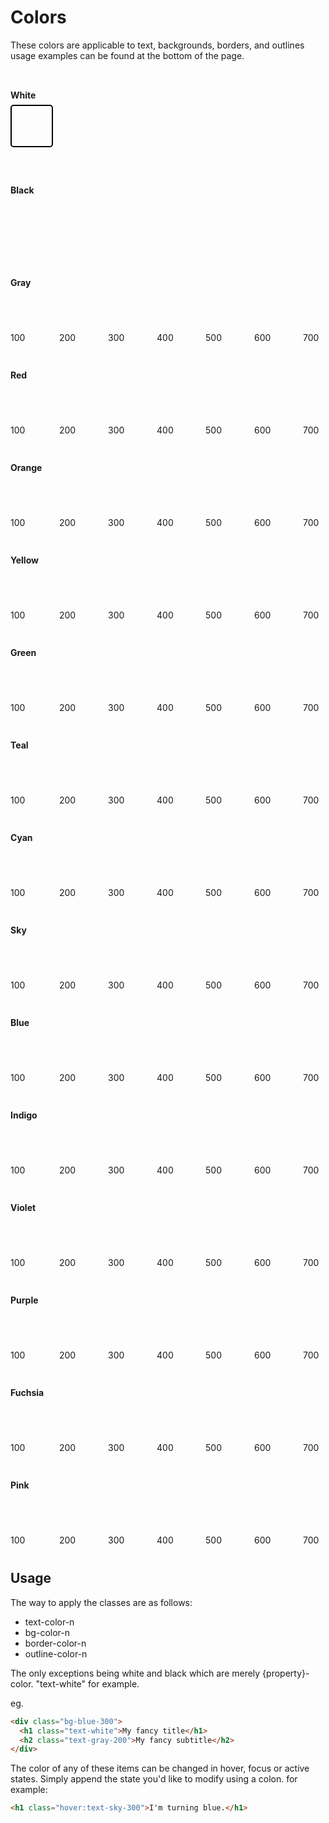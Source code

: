 # Colors

These colors are applicable to text, backgrounds, borders, and outlines usage examples can be found at the bottom of the page.

<!-- White -->
<div id="colors-row">
<div id="box" class="bg-white" style="border: solid black 2px;"></div>
<span style="position: absolute; transform: translateY(2rem); font-weight: bold;">White</span>
</div>

<!-- Black -->
<div id="colors-row">
<div id="box" class="bg-black"></div>
<span style="position: absolute; transform: translateY(2rem); font-weight: bold;">Black</span>
</div>

<!-- Gray -->
<div id="colors-row">
<span style="position: absolute; transform: translateY(2rem); font-weight: bold;">Gray</span>
  <div id="box" class="bg-gray-100">
    <span style="position: absolute; transform: translateY(4rem);">100</span>
  </div>
  <div id="box" class="bg-gray-200">
    <span style="position: absolute; transform: translateY(4rem);">200</span>
  </div>
  <div id="box" class="bg-gray-300">
    <span style="position: absolute; transform: translateY(4rem);">300</span>
  </div>
  <div id="box" class="bg-gray-400">
    <span style="position: absolute; transform: translateY(4rem);">400</span>
  </div>
  <div id="box" class="bg-gray-500">
    <span style="position: absolute; transform: translateY(4rem);">500</span>
  </div>
  <div id="box" class="bg-gray-600">
    <span style="position: absolute; transform: translateY(4rem);">600</span>
  </div>
  <div id="box" class="bg-gray-700">
    <span style="position: absolute; transform: translateY(4rem);">700</span>
  </div>
  <div id="box" class="bg-gray-800">
    <span style="position: absolute; transform: translateY(4rem);">800</span>
  </div>
  <div id="box" class="bg-gray-900">
    <span style="position: absolute; transform: translateY(4rem);">900</span>
  </div>
</div>

<!-- Red -->
<div id="colors-row">
<span style="position: absolute; transform: translateY(2rem); font-weight: bold;">Red</span>
  <div id="box" class="bg-red-100">
    <span style="position: absolute; transform: translateY(4rem);">100</span>
  </div>
  <div id="box" class="bg-red-200">
    <span style="position: absolute; transform: translateY(4rem);">200</span>
  </div>
  <div id="box" class="bg-red-300">
    <span style="position: absolute; transform: translateY(4rem);">300</span>
  </div>
  <div id="box" class="bg-red-400">
    <span style="position: absolute; transform: translateY(4rem);">400</span>
  </div>
  <div id="box" class="bg-red-500">
    <span style="position: absolute; transform: translateY(4rem);">500</span>
  </div>
  <div id="box" class="bg-red-600">
    <span style="position: absolute; transform: translateY(4rem);">600</span>
  </div>
  <div id="box" class="bg-red-700">
    <span style="position: absolute; transform: translateY(4rem);">700</span>
  </div>
  <div id="box" class="bg-red-800">
    <span style="position: absolute; transform: translateY(4rem);">800</span>
  </div>
  <div id="box" class="bg-red-900">
    <span style="position: absolute; transform: translateY(4rem);">900</span>
  </div>
</div>

<!-- Orange -->
<div id="colors-row">
<span style="position: absolute; transform: translateY(2rem); font-weight: bold;">Orange</span>
  <div id="box" class="bg-orange-100">
    <span style="position: absolute; transform: translateY(4rem);">100</span>
  </div>
  <div id="box" class="bg-orange-200">
    <span style="position: absolute; transform: translateY(4rem);">200</span>
  </div>
  <div id="box" class="bg-orange-300">
    <span style="position: absolute; transform: translateY(4rem);">300</span>
  </div>
  <div id="box" class="bg-orange-400">
    <span style="position: absolute; transform: translateY(4rem);">400</span>
  </div>
  <div id="box" class="bg-orange-500">
    <span style="position: absolute; transform: translateY(4rem);">500</span>
  </div>
  <div id="box" class="bg-orange-600">
    <span style="position: absolute; transform: translateY(4rem);">600</span>
  </div>
  <div id="box" class="bg-orange-700">
    <span style="position: absolute; transform: translateY(4rem);">700</span>
  </div>
  <div id="box" class="bg-orange-800">
    <span style="position: absolute; transform: translateY(4rem);">800</span>
  </div>
  <div id="box" class="bg-orange-900">
    <span style="position: absolute; transform: translateY(4rem);">900</span>
  </div>
</div>

<!-- Yellow -->
<div id="colors-row">
<span style="position: absolute; transform: translateY(2rem); font-weight: bold;">Yellow</span> 
  <div id="box" class="bg-yellow-100">
    <span style="position: absolute; transform: translateY(4rem);">100</span>
  </div>
  <div id="box" class="bg-yellow-200">
    <span style="position: absolute; transform: translateY(4rem);">200</span>
  </div>
  <div id="box" class="bg-yellow-300">
    <span style="position: absolute; transform: translateY(4rem);">300</span>
  </div>
  <div id="box" class="bg-yellow-400">
    <span style="position: absolute; transform: translateY(4rem);">400</span>
  </div>
  <div id="box" class="bg-yellow-500">
    <span style="position: absolute; transform: translateY(4rem);">500</span>
  </div>
  <div id="box" class="bg-yellow-600">
    <span style="position: absolute; transform: translateY(4rem);">600</span>
  </div>
  <div id="box" class="bg-yellow-700">
    <span style="position: absolute; transform: translateY(4rem);">700</span>
  </div>
  <div id="box" class="bg-yellow-800">
    <span style="position: absolute; transform: translateY(4rem);">800</span>
  </div>
  <div id="box" class="bg-yellow-900">
    <span style="position: absolute; transform: translateY(4rem);">900</span>
  </div>
</div>

<!-- Green -->
<div id="colors-row">
<span style="position: absolute; transform: translateY(2rem); font-weight: bold;">Green</span>
  <div id="box" class="bg-green-100">
    <span style="position: absolute; transform: translateY(4rem);">100</span>
  </div>
  <div id="box" class="bg-green-200">
    <span style="position: absolute; transform: translateY(4rem);">200</span>
  </div>
  <div id="box" class="bg-green-300">
    <span style="position: absolute; transform: translateY(4rem);">300</span>
  </div>
  <div id="box" class="bg-green-400">
    <span style="position: absolute; transform: translateY(4rem);">400</span>
  </div>
  <div id="box" class="bg-green-500">
    <span style="position: absolute; transform: translateY(4rem);">500</span>
  </div>
  <div id="box" class="bg-green-600">
    <span style="position: absolute; transform: translateY(4rem);">600</span>
  </div>
  <div id="box" class="bg-green-700">
    <span style="position: absolute; transform: translateY(4rem);">700</span>
  </div>
  <div id="box" class="bg-green-800">
    <span style="position: absolute; transform: translateY(4rem);">800</span>
  </div>
  <div id="box" class="bg-green-900">
    <span style="position: absolute; transform: translateY(4rem);">900</span>
  </div>
</div>

<!-- Teal -->
<div id="colors-row">
<span style="position: absolute; transform: translateY(2rem); font-weight: bold;">Teal</span>
  <div id="box" class="bg-teal-100">
    <span style="position: absolute; transform: translateY(4rem);">100</span>
  </div>
  <div id="box" class="bg-teal-200">
    <span style="position: absolute; transform: translateY(4rem);">200</span>
  </div>
  <div id="box" class="bg-teal-300">
    <span style="position: absolute; transform: translateY(4rem);">300</span>
  </div>
  <div id="box" class="bg-teal-400">
    <span style="position: absolute; transform: translateY(4rem);">400</span>
  </div>
  <div id="box" class="bg-teal-500">
    <span style="position: absolute; transform: translateY(4rem);">500</span>
  </div>
  <div id="box" class="bg-teal-600">
    <span style="position: absolute; transform: translateY(4rem);">600</span>
  </div>
  <div id="box" class="bg-teal-700">
    <span style="position: absolute; transform: translateY(4rem);">700</span>
  </div>
  <div id="box" class="bg-teal-800">
    <span style="position: absolute; transform: translateY(4rem);">800</span>
  </div>
  <div id="box" class="bg-teal-900">
    <span style="position: absolute; transform: translateY(4rem);">900</span>
  </div>
</div>

<!-- Cyan -->
<div id="colors-row">
<span style="position: absolute; transform: translateY(2rem); font-weight: bold;">Cyan</span>
  <div id="box" class="bg-cyan-100">
    <span style="position: absolute; transform: translateY(4rem);">100</span>
  </div>
  <div id="box" class="bg-cyan-200">
    <span style="position: absolute; transform: translateY(4rem);">200</span>
  </div>
  <div id="box" class="bg-cyan-300">
    <span style="position: absolute; transform: translateY(4rem);">300</span>
  </div>
  <div id="box" class="bg-cyan-400">
    <span style="position: absolute; transform: translateY(4rem);">400</span>
  </div>
  <div id="box" class="bg-cyan-500">
    <span style="position: absolute; transform: translateY(4rem);">500</span>
  </div>
  <div id="box" class="bg-cyan-600">
    <span style="position: absolute; transform: translateY(4rem);">600</span>
  </div>
  <div id="box" class="bg-cyan-700">
    <span style="position: absolute; transform: translateY(4rem);">700</span>
  </div>
  <div id="box" class="bg-cyan-800">
    <span style="position: absolute; transform: translateY(4rem);">800</span>
  </div>
  <div id="box" class="bg-cyan-900">
    <span style="position: absolute; transform: translateY(4rem);">900</span>
  </div>
</div>

<!-- Sky -->
<div id="colors-row">
<span style="position: absolute; transform: translateY(2rem); font-weight: bold;">Sky</span>
  <div id="box" class="bg-sky-100">
    <span style="position: absolute; transform: translateY(4rem);">100</span>
  </div>
  <div id="box" class="bg-sky-200">
    <span style="position: absolute; transform: translateY(4rem);">200</span>
  </div>
  <div id="box" class="bg-sky-300">
    <span style="position: absolute; transform: translateY(4rem);">300</span>
  </div>
  <div id="box" class="bg-sky-400">
    <span style="position: absolute; transform: translateY(4rem);">400</span>
  </div>
  <div id="box" class="bg-sky-500">
    <span style="position: absolute; transform: translateY(4rem);">500</span>
  </div>
  <div id="box" class="bg-sky-600">
    <span style="position: absolute; transform: translateY(4rem);">600</span>
  </div>
  <div id="box" class="bg-sky-700">
    <span style="position: absolute; transform: translateY(4rem);">700</span>
  </div>
  <div id="box" class="bg-sky-800">
    <span style="position: absolute; transform: translateY(4rem);">800</span>
  </div>
  <div id="box" class="bg-sky-900">
    <span style="position: absolute; transform: translateY(4rem);">900</span>
  </div>
</div>

<!-- Blue -->
<div id="colors-row">
<span style="position: absolute; transform: translateY(2rem); font-weight: bold;">Blue</span>
  <div id="box" class="bg-blue-100">
    <span style="position: absolute; transform: translateY(4rem);">100</span>
  </div>
  <div id="box" class="bg-blue-200">
    <span style="position: absolute; transform: translateY(4rem);">200</span>
  </div>
  <div id="box" class="bg-blue-300">
    <span style="position: absolute; transform: translateY(4rem);">300</span>
  </div>
  <div id="box" class="bg-blue-400">
    <span style="position: absolute; transform: translateY(4rem);">400</span>
  </div>
  <div id="box" class="bg-blue-500">
    <span style="position: absolute; transform: translateY(4rem);">500</span>
  </div>
  <div id="box" class="bg-blue-600">
    <span style="position: absolute; transform: translateY(4rem);">600</span>
  </div>
  <div id="box" class="bg-blue-700">
    <span style="position: absolute; transform: translateY(4rem);">700</span>
  </div>
  <div id="box" class="bg-blue-800">
    <span style="position: absolute; transform: translateY(4rem);">800</span>
  </div>
  <div id="box" class="bg-blue-900">
    <span style="position: absolute; transform: translateY(4rem);">900</span>
  </div>
</div>

<!-- Indigo -->
<div id="colors-row">
<span style="position: absolute; transform: translateY(2rem); font-weight: bold;">Indigo</span>
  <div id="box" class="bg-indigo-100">
    <span style="position: absolute; transform: translateY(4rem);">100</span>
  </div>
  <div id="box" class="bg-indigo-200">
    <span style="position: absolute; transform: translateY(4rem);">200</span>
  </div>
  <div id="box" class="bg-indigo-300">
    <span style="position: absolute; transform: translateY(4rem);">300</span>
  </div>
  <div id="box" class="bg-indigo-400">
    <span style="position: absolute; transform: translateY(4rem);">400</span>
  </div>
  <div id="box" class="bg-indigo-500">
    <span style="position: absolute; transform: translateY(4rem);">500</span>
  </div>
  <div id="box" class="bg-indigo-600">
    <span style="position: absolute; transform: translateY(4rem);">600</span>
  </div>
  <div id="box" class="bg-indigo-700">
    <span style="position: absolute; transform: translateY(4rem);">700</span>
  </div>
  <div id="box" class="bg-indigo-800">
    <span style="position: absolute; transform: translateY(4rem);">800</span>
  </div>
  <div id="box" class="bg-indigo-900">
    <span style="position: absolute; transform: translateY(4rem);">900</span>
  </div>
</div>

<!-- Violet -->
<div id="colors-row">
<span style="position: absolute; transform: translateY(2rem); font-weight: bold;">Violet</span>
  <div id="box" class="bg-violet-100">
    <span style="position: absolute; transform: translateY(4rem);">100</span>
  </div>
  <div id="box" class="bg-violet-200">
    <span style="position: absolute; transform: translateY(4rem);">200</span>
  </div>
  <div id="box" class="bg-violet-300">
    <span style="position: absolute; transform: translateY(4rem);">300</span>
  </div>
  <div id="box" class="bg-violet-400">
    <span style="position: absolute; transform: translateY(4rem);">400</span>
  </div>
  <div id="box" class="bg-violet-500">
    <span style="position: absolute; transform: translateY(4rem);">500</span>
  </div>
  <div id="box" class="bg-violet-600">
    <span style="position: absolute; transform: translateY(4rem);">600</span>
  </div>
  <div id="box" class="bg-violet-700">
    <span style="position: absolute; transform: translateY(4rem);">700</span>
  </div>
  <div id="box" class="bg-violet-800">
    <span style="position: absolute; transform: translateY(4rem);">800</span>
  </div>
  <div id="box" class="bg-violet-900">
    <span style="position: absolute; transform: translateY(4rem);">900</span>
  </div>
</div>

<!-- Purple -->
<div id="colors-row">
<span style="position: absolute; transform: translateY(2rem); font-weight: bold;">Purple</span>
  <div id="box" class="bg-purple-100">
    <span style="position: absolute; transform: translateY(4rem);">100</span>
  </div>
  <div id="box" class="bg-purple-200">
    <span style="position: absolute; transform: translateY(4rem);">200</span>
  </div>
  <div id="box" class="bg-purple-300">
    <span style="position: absolute; transform: translateY(4rem);">300</span>
  </div>
  <div id="box" class="bg-purple-400">
    <span style="position: absolute; transform: translateY(4rem);">400</span>
  </div>
  <div id="box" class="bg-purple-500">
    <span style="position: absolute; transform: translateY(4rem);">500</span>
  </div>
  <div id="box" class="bg-purple-600">
    <span style="position: absolute; transform: translateY(4rem);">600</span>
  </div>
  <div id="box" class="bg-purple-700">
    <span style="position: absolute; transform: translateY(4rem);">700</span>
  </div>
  <div id="box" class="bg-purple-800">
    <span style="position: absolute; transform: translateY(4rem);">800</span>
  </div>
  <div id="box" class="bg-purple-900">
    <span style="position: absolute; transform: translateY(4rem);">900</span>
  </div>
</div>

<!-- Fuchsia -->
<div id="colors-row">
<span style="position: absolute; transform: translateY(2rem); font-weight: bold;">Fuchsia</span>
  <div id="box" class="bg-fuchsia-100">
    <span style="position: absolute; transform: translateY(4rem);">100</span>
  </div>
  <div id="box" class="bg-fuchsia-200">
    <span style="position: absolute; transform: translateY(4rem);">200</span>
  </div>
  <div id="box" class="bg-fuchsia-300">
    <span style="position: absolute; transform: translateY(4rem);">300</span>
  </div>
  <div id="box" class="bg-fuchsia-400">
    <span style="position: absolute; transform: translateY(4rem);">400</span>
  </div>
  <div id="box" class="bg-fuchsia-500">
    <span style="position: absolute; transform: translateY(4rem);">500</span>
  </div>
  <div id="box" class="bg-fuchsia-600">
    <span style="position: absolute; transform: translateY(4rem);">600</span>
  </div>
  <div id="box" class="bg-fuchsia-700">
    <span style="position: absolute; transform: translateY(4rem);">700</span>
  </div>
  <div id="box" class="bg-fuchsia-800">
    <span style="position: absolute; transform: translateY(4rem);">800</span>
  </div>
  <div id="box" class="bg-fuchsia-900">
    <span style="position: absolute; transform: translateY(4rem);">900</span>
  </div>
</div>

<!-- Pink -->
<div id="colors-row">
<span style="position: absolute; transform: translateY(2rem); font-weight: bold;">Pink</span>
  <div id="box" class="bg-pink-100">
    <span style="position: absolute; transform: translateY(4rem);">100</span>
  </div>
  <div id="box" class="bg-pink-200">
    <span style="position: absolute; transform: translateY(4rem);">200</span>
  </div>
  <div id="box" class="bg-pink-300">
    <span style="position: absolute; transform: translateY(4rem);">300</span>
  </div>
  <div id="box" class="bg-pink-400">
    <span style="position: absolute; transform: translateY(4rem);">400</span>
  </div>
  <div id="box" class="bg-pink-500">
    <span style="position: absolute; transform: translateY(4rem);">500</span>
  </div>
  <div id="box" class="bg-pink-600">
    <span style="position: absolute; transform: translateY(4rem);">600</span>
  </div>
  <div id="box" class="bg-pink-700">
    <span style="position: absolute; transform: translateY(4rem);">700</span>
  </div>
  <div id="box" class="bg-pink-800">
    <span style="position: absolute; transform: translateY(4rem);">800</span>
  </div>
  <div id="box" class="bg-pink-900">
    <span style="position: absolute; transform: translateY(4rem);">900</span>
  </div>
</div>

## Usage

The way to apply the classes are as follows:

- text-color-n
- bg-color-n
- border-color-n
- outline-color-n

The only exceptions being white and black which are merely {property}-color.
"text-white" for example.

eg.

```html
<div class="bg-blue-300">
  <h1 class="text-white">My fancy title</h1>
  <h2 class="text-gray-200">My fancy subtitle</h2>
</div>
```

The color of any of these items can be changed in hover, focus or active states. Simply append the state you'd like to modify using a colon.
for example:

```html
<h1 class="hover:text-sky-300">I'm turning blue.</h1>
```

<style>
  #colors-row {
    display: grid;
    grid-auto-flow: column;
    padding-block: 2em ;
    overflow: hidden;
    overflow-x: scroll;
    padding-top: 4em;
    width: 100%;
    position: relative;
  }

  #box {
    aspect-ratio: 1;
    width: 4rem;
    margin-right: 1em;
    border-radius: 5px;
  }

  @media (min-width: 1150px) {
    #colors-row {
      overflow-x: hidden;
    }
  }

</style>
